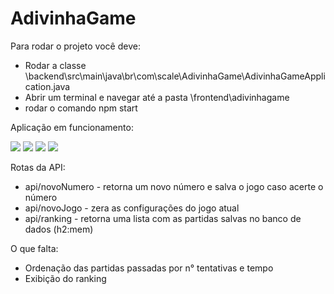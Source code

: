 <h1> AdivinhaGame </h1>

<p> Para rodar o projeto você deve: </p>

<ul>
<li> Rodar a classe \backend\src\main\java\br\com\scale\AdivinhaGame\AdivinhaGameApplication.java</li>
<li> Abrir um terminal e navegar até a pasta \frontend\adivinhagame </li>
<li> rodar o comando  npm start </li>
</ul>

<p> Aplicação em funcionamento: </p>
<img src='./Screenshtos/1.png'> 
<img src='./Screenshtos/2.png'> 
<img src='./Screenshtos/3.png'> 
<img src='./Screenshtos/4.png'> 

<p> Rotas da API: </p>
<ul> 
<li> api/novoNumero  - retorna um novo número e salva o jogo caso acerte o número </li>
<li> api/novoJogo    - zera as configurações do jogo atual </li>
<li> api/ranking     - retorna uma lista com as partidas salvas no banco de dados (h2:mem)</li>
</ul>

<p> O que falta: </p>
<ul> 
<li> Ordenação das partidas passadas por n° tentativas e tempo </li>
<li> Exibição do ranking </li>
</ul>